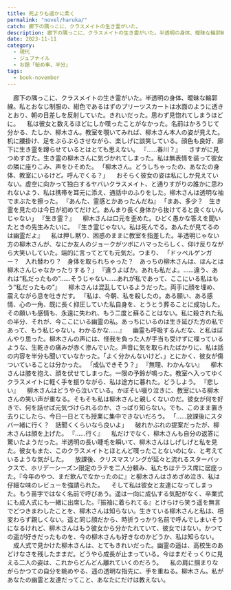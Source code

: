 ```yaml
---
title: 死よりも遥かに柔く
permalink: "novel/haruka/"
catch: 廊下の隅っこに、クラスメイトの生き霊がいた。
description: 廊下の隅っこに、クラスメイトの生き霊がいた。半透明の身体、曖昧な輪郭線。私とおなじ制服の、紺色であるはずのプリーツスカートは水面のように透きとおり、朝の日差しを反射していた。きれいだった。思わず見惚れてしまうほどに。私は彼女と数えるほどにしか喋ったことがなかった。名前はかろうじて分かる、たしか、柳木さん。教室を覗いてみれば、柳木さん本人の姿が見えた。机に腰掛け、足をぶらぶらさせながら、楽しげに談笑している。顔色も良好、廊下に生き霊を蹲らせているとはとても思えない。
date: 2023-11-11
category:
  - 現代
  - ジュブナイル
  - お題「秘め事、半分」
tags:
  - book-november
---
```


　廊下の隅っこに、クラスメイトの生き霊がいた。半透明の身体、曖昧な輪郭線。私とおなじ制服の、紺色であるはずのプリーツスカートは水面のように透きとおり、朝の日差しを反射していた。きれいだった。思わず見惚れてしまうほどに。
　私は彼女と数えるほどにしか喋ったことがなかった。名前はかろうじて分かる、たしか、柳木さん。教室を覗いてみれば、柳木さん本人の姿が見えた。机に腰掛け、足をぶらぶらさせながら、楽しげに談笑している。顔色も良好、廊下に生き霊を蹲らせているとはとても思えない。
『……春川？』
　さすがに見つめすぎた。生き霊の柳木さんに気づかれてしまった。私は無表情を装って彼女の隣に座りこみ、声をひそめた。
「柳木さん。どうしちゃったの、あなたの身体、教室にいるけど。呼んでくる？」
　おそらく彼女の姿は私にしか見えていない。虚空に向かって独白するヤバいクラスメイト、と通りすがりの誰かに思われないよう、私は携帯を耳元に添え、通話中のふりをした。柳木さんは透明な袖でまぶたを擦った。
『あんた、霊感とかあったんだね』
「まあ、多少？　生き霊を見たのは今日が初めてだけど。あんまり長く身体から抜けてると良くないんじゃない」
『生き霊？』
　柳木さんは口元を歪めた。ひどく愚かな答えを聞いたときの先生みたいに。
『生き霊じゃない。私は死んでる。あんたが見てるのは幽霊だよ』
　私は押し黙り、困惑のままに教室を指差した。半透明じゃない方の柳木さんが、なにか友人のジョークがツボにハマったらしく、仰け反りながら大笑いしていた。端的に言ってとても元気だ。つまり、
「ドッペルゲンガー？　入れ替わり？　身体を取られちゃった？　あっちの柳木さんは、ほんとは柳木さんじゃなかったりする？」
『違うよばか。あれも私だよ。……違う、あれは“私だったもの”……そうじゃない……あれが私であって、ここにいる私はもう“私だったもの”』
　柳木さんは混乱しているようだった。両手に顔を埋め、震えながら息を吐きだす。
『私は、今朝、私を殺したの。ある願い、ある感情、心の一角、既に長く抑圧していた私自身を、とうとう葬ることに成功した。その願いも感情も、永遠に失われ、もう二度と蘇ることはない。私に殺された私の半分、それが、今ここにいる幽霊の私。あっちにいるのは生き延びた方の私であって、もう私じゃない。わかるかな……』
　幽霊も呼吸するんだな、と私はぼんやり思った。柳木さんの声には、怪我を負った人が手当も受けずに喋っているような、生乾きの痛みが赤く滲んでいた。声音に気を取られたばかりに、私は話の内容を半分も聞いていなかった。「よく分かんないけど、」とにかく、彼女が傷ついていることは分かった。
「成仏できそう？」
『無理、わかんない』
　柳木さんは膝を抱え、顔を伏せてしまった。一限の予鈴が鳴った。教室へ入ってゆくクラスメイトに軽く手を振りながら、私は途方に暮れた。どうしよう。
『悲しい』
　柳木さんはどうやら泣いている。かぼそい啜り泣きに、教室にいる柳木さんの笑い声が重なる。そもそも私は柳木さんと親しくないのだ。彼女が何を好きで、何を話せば元気づけられるのか、さっぱり知らない。でも、このまま置き去りにしたら、今日一日とても授業に集中できないだろう。
「……放課後にスタバ一緒に行く？　話聞くくらいなら良いよ」
　破れかぶれの提案だったが、柳木さんは顔を上げた。
『……行く』
　私だけでなく、柳木さんも自分の返答に驚いたようだった。半透明の長い睫毛を瞬いて、柳木さんはしげしげと私を見た。彼女もまた、このクラスメイトとほとんど喋ったことないのにな、と考えているような気がした。
　放課後、クリスマスソングが延々と流れるスターバックスで、ホリデーシーズン限定のラテを二人分頼み、私たちはテラス席に居座った。『今年のやつ、まだ飲んでなかったのに』と柳木さんはさめざめ泣き、私は仔細な味のレビューを強請られた。
　そして私は彼女と友達になってしまった。もう苗字ではなく名前で呼びあう。遥は一向に成仏する気配がなく、卒業式にも成人式にも一緒に出席した。『振袖に着られてる』とけらけら笑う遥を無言でどつきまわしたことを、柳木さんは知らない。生きている柳木さんと私は、相変わらず親しくない。遥と同じ顔だから、時折うっかり名前で呼んでしまいそうになるけれど、柳木さんはもう彼女から分かたれていて、彼女ではない。かつての遥が好きだったものを、今の柳木さんも好きなのかどうか、私は知らない。
　成人式で見かけた柳木さんは、とてもきれいだった。幽霊の遥は、高校生のあどけなさを残したままだ。どうやら成長が止まっている。今はまだそっくりに見える二人の姿は、これからどんどん離れていくのだろう。
　私の肩に掴まりながらかつての自分を眺めやる、遥の透明な指先に、手を重ねる。柳木さん。私があなたの幽霊と友達だってこと、あなたにだけは教えない。